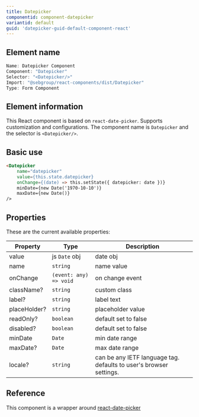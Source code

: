 ```yaml
---
title: Datepicker
componentid: component-datepicker
variantid: default
guid: 'datepicker-guid-default-component-react'
---
```


## Element name
```javascript
Name: Datepicker Component
Component: "Datepicker"
Selector: "<Datepicker/>"
Import: "@sebgroup/react-components/dist/Datepicker"
Type: Form Component
```

## Element information 
This React component is based on `react-date-picker`. Supports customization and configurations. The component name is `Datepicker` and the selector is `<Datepicker/>`.

## Basic use
```html
<Datepicker
    name="datepicker"
    value={this.state.datepicker}
    onChange={(date) => this.setState({ datepicker: date })}
    minDate={new Date('1970-10-10')}
    maxDate={new Date()}
/>
```

## Properties
These are the current available properties:

| Property     | Type                   | Description                                                         |
| ------------ | ---------------------- | ------------------------------------------------------------------ |
| value        | js `Date` obj          | date obj                                                           |
| name         | `string`               | name value                                                         |
| onChange     | `(event: any) => void` | on change event                                                    |
| className?   | `string`               | custom class                                                       |
| label?       | `string`               | label text                                                         |
| placeHolder? | `string`               | placeholder value                                                  |
| readOnly?    | `boolean`              | default set to false                                               |
| disabled?    | `boolean`              | default set to false                                               |
| minDate      | `Date`                 | min date range                                                     |
| maxDate?     | `Date`                 | max date range                                                     |
| locale?      | `string`               | can be any IETF language tag. defaults to user's browser settings. |

## Reference
This component is a wrapper around [react-date-picker](https://www.npmjs.com/package/react-date-picker)
